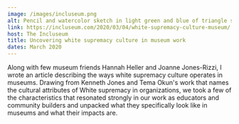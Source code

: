 ```yaml
---
image: /images/incluseum.png
alt: Pencil and watercolor sketch in light green and blue of triangle shapes forming a circle
link: https://incluseum.com/2020/03/04/white-supremacy-culture-museum/
host: The Incluseum
title: Uncovering white supremacy culture in museum work
dates: March 2020
---
```

Along with few museum friends Hannah Heller and Joanne Jones-Rizzi, I wrote an article describing the ways white supremacy culture operates in museums. Drawing from Kenneth Jones and Tema Okun's work that names the cultural attributes of White supremacy in organizations, we took a few of the characteristics that resonated strongly in our work as educators and community builders and unpacked what they specifically look like in museums and what their impacts are.
